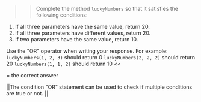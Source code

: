 >>Complete the method <code>luckyNumbers</code> so that it satisfies the following conditions:</p>
<ol>
<li>If all three parameters have the same value, return 20.</li>
<li>If all three parameters have different values, return 20.</li>
<li>If two parameters have the same value, return 10.</li>
</ol>
<p>Use the "OR" operator when writing your response.
For example:
<code>luckyNumbers(1, 2, 3)</code> should return 0
<code>luckyNumbers(2, 2, 2)</code> should return 20
<code>luckyNumbers(1, 1, 2)</code> should return 10 <<

= the correct answer

||The condition "OR" statement can be used to check if multiple conditions are true or not. ||
